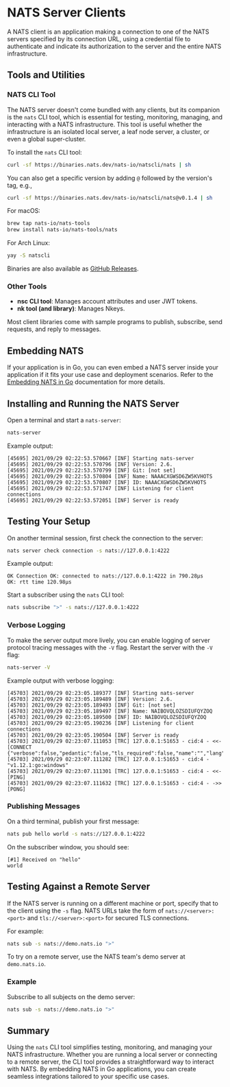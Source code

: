 # NATS Server Clients

A NATS client is an application making a connection to one of the NATS servers specified by its connection URL, using a credential file to authenticate and indicate its authorization to the server and the entire NATS infrastructure.

## Tools and Utilities

### NATS CLI Tool

The NATS server doesn't come bundled with any clients, but its companion is the `nats` CLI tool, which is essential for testing, monitoring, managing, and interacting with a NATS infrastructure. This tool is useful whether the infrastructure is an isolated local server, a leaf node server, a cluster, or even a global super-cluster.

To install the `nats` CLI tool:

```bash
curl -sf https://binaries.nats.dev/nats-io/natscli/nats | sh
```

You can also get a specific version by adding `@` followed by the version's tag, e.g.,

```bash
curl -sf https://binaries.nats.dev/nats-io/natscli/nats@v0.1.4 | sh
```

For macOS:

```bash
brew tap nats-io/nats-tools
brew install nats-io/nats-tools/nats
```

For Arch Linux:

```bash
yay -S natscli
```

Binaries are also available as [GitHub Releases](https://github.com/nats-io/natscli/releases).

### Other Tools

- **nsc CLI tool**: Manages account attributes and user JWT tokens.
- **nk tool (and library)**: Manages Nkeys.

Most client libraries come with sample programs to publish, subscribe, send requests, and reply to messages.

## Embedding NATS

If your application is in Go, you can even embed a NATS server inside your application if it fits your use case and deployment scenarios. Refer to the [Embedding NATS in Go](https://github.com/nats-io/nats.go) documentation for more details.

## Installing and Running the NATS Server

Open a terminal and start a `nats-server`:

```bash
nats-server
```

Example output:

```text
[45695] 2021/09/29 02:22:53.570667 [INF] Starting nats-server
[45695] 2021/09/29 02:22:53.570796 [INF] Version: 2.6.
[45695] 2021/09/29 02:22:53.570799 [INF] Git: [not set]
[45695] 2021/09/29 02:22:53.570804 [INF] Name: NAAACXGWSD6ZW5KVHOTS
[45695] 2021/09/29 02:22:53.570807 [INF] ID: NAAACXGWSD6ZW5KVHOTS
[45695] 2021/09/29 02:22:53.571747 [INF] Listening for client connections
[45695] 2021/09/29 02:22:53.572051 [INF] Server is ready
```

## Testing Your Setup

On another terminal session, first check the connection to the server:

```bash
nats server check connection -s nats://127.0.0.1:4222
```

Example output:

```text
OK Connection OK: connected to nats://127.0.0.1:4222 in 790.28µs
OK: rtt time 120.98µs
```

Start a subscriber using the `nats` CLI tool:

```bash
nats subscribe ">" -s nats://127.0.0.1:4222
```

### Verbose Logging

To make the server output more lively, you can enable logging of server protocol tracing messages with the `-V` flag. Restart the server with the `-V` flag:

```bash
nats-server -V
```

Example output with verbose logging:

```text
[45703] 2021/09/29 02:23:05.189377 [INF] Starting nats-server
[45703] 2021/09/29 02:23:05.189489 [INF] Version: 2.6.
[45703] 2021/09/29 02:23:05.189493 [INF] Git: [not set]
[45703] 2021/09/29 02:23:05.189497 [INF] Name: NAIBOVQLOZSDIUFQYZOQ
[45703] 2021/09/29 02:23:05.189500 [INF] ID: NAIBOVQLOZSDIUFQYZOQ
[45703] 2021/09/29 02:23:05.190236 [INF] Listening for client connections
[45703] 2021/09/29 02:23:05.190504 [INF] Server is ready
[45703] 2021/09/29 02:23:07.111053 [TRC] 127.0.0.1:51653 - cid:4 - <<- [CONNECT {"verbose":false,"pedantic":false,"tls_required":false,"name":"","lang":"go","version":"1.12.1","protocol":1,"echo":true}]
[45703] 2021/09/29 02:23:07.111282 [TRC] 127.0.0.1:51653 - cid:4 - "v1.12.1:go:windows"
[45703] 2021/09/29 02:23:07.111301 [TRC] 127.0.0.1:51653 - cid:4 - <<- [PING]
[45703] 2021/09/29 02:23:07.111632 [TRC] 127.0.0.1:51653 - cid:4 - ->> [PONG]
```

### Publishing Messages

On a third terminal, publish your first message:

```bash
nats pub hello world -s nats://127.0.0.1:4222
```

On the subscriber window, you should see:

```text
[#1] Received on "hello"
world
```

## Testing Against a Remote Server

If the NATS server is running on a different machine or port, specify that to the client using the `-s` flag. NATS URLs take the form of `nats://<server>:<port>` and `tls://<server>:<port>` for secured TLS connections.

For example:

```bash
nats sub -s nats://demo.nats.io ">"
```

To try on a remote server, use the NATS team's demo server at `demo.nats.io`.

### Example

Subscribe to all subjects on the demo server:

```bash
nats sub -s nats://demo.nats.io ">"
```

## Summary

Using the `nats` CLI tool simplifies testing, monitoring, and managing your NATS infrastructure. Whether you are running a local server or connecting to a remote server, the CLI tool provides a straightforward way to interact with NATS. By embedding NATS in Go applications, you can create seamless integrations tailored to your specific use cases.
